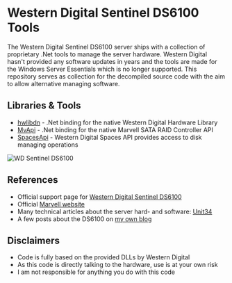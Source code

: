 # Western Digital Sentinel DS6100 Tools

The Western Digital Sentinel DS6100 server ships with a collection of proprietary .Net tools to manage the server hardware.
Western Digital hasn't provided any software updates in years and the tools are made for the Windows Server Essentials which is no longer supported.
This repository serves as collection for the decompiled source code with the aim to allow alternative managing software.

## Libraries & Tools

- [hwlibdn](hwlib/) - .Net binding for the native Western Digital Hardware Library
- [MvApi](MvApi/) - .Net binding for the native Marvell SATA RAID Controller API
- [SpacesApi](SpacesApi/) - Western Digital Spaces API provides access to disk managing operations

![WD Sentinel DS6100](https://i.imgur.com/VluyHV2.png)

## References

- Official support page for [Western Digital Sentinel DS6100](https://support-en.wd.com/app/products/product-detail/p/1479)
- Official [Marvell website](https://www.marvell.com/)
- Many technical articles about the server hard- and software: [Unit34](http://blog.unit34.co/)
- A few posts about the DS6100 on [my own blog](https://dev.my-gate.net/category/general/sentinel/)

## Disclaimers

- Code is fully based on the provided DLLs by Western Digital
- As this code is directly talking to the hardware, use is at your own risk
- I am not responsible for anything you do with this code